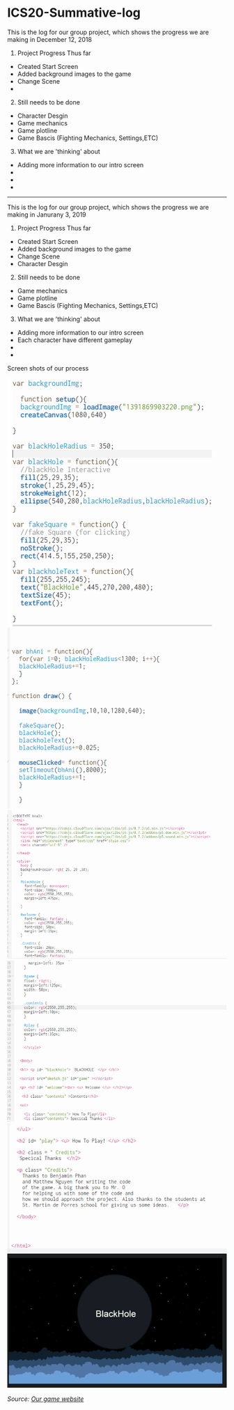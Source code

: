 # ICS20-Summative-log
This is the log for our group project, which shows the progress we are making in December 12, 2018


1. Project Progress Thus far
- Created Start Screen
- Added background images to the game
- Change Scene 
-
2. Still needs to be done 
- Character Desgin
- Game mechanics 
- Game plotline
- Game Bascis (Fighting Mechanics, Settings,ETC)

3. What we are 'thinking' about 
- Adding more information to our intro screen
-
-
- 
-----------------------------------
This is the log for our group project, which shows the progress we are making in Janurany 3, 2019

1. Project Progress Thus far
- Created Start Screen
- Added background images to the game
- Change Scene 
- Character Desgin

2. Still needs to be done 
- Game mechanics 
- Game plotline
- Game Bascis (Fighting Mechanics, Settings,ETC)

3. What we are 'thinking' about 
- Adding more information to our intro screen
- Each character have different gameplay
-
- 




Screen shots of our process
<br>

![Code for game](https://github.com/davidklimantovich/ICS20-Summative-log/blob/master/Sceenshots.PNG)
![Code for game](https://github.com/davidklimantovich/ICS20-Summative-log/blob/master/Capture.PNG)
![Code for game(html)](https://github.com/davidklimantovich/ICS20-Summative-log/blob/master/Capture1.PNG)
![Code of game(html)](https://github.com/davidklimantovich/ICS20-Summative-log/blob/master/Capture2.PNG)
![code of the game(html)](https://github.com/davidklimantovich/ICS20-Summative-log/blob/master/Capture3.PNG)
![Picture of the game](https://github.com/davidklimantovich/ICS20-Summative-log/blob/master/Sceenshots1.PNG)
<p><em>Source: <a href=  https://editor.p5js.org/MatthewNguyenAYJ/sketches/rkGSjBK-4 />Our game website </a></em></p>
